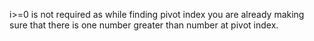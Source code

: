 i>=0 is not required as while finding pivot index you are already making sure that there is one number greater than number at pivot index.
